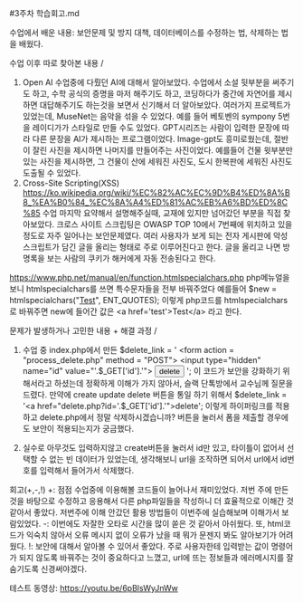 #3주차 학습회고.md

수업에서 배운 내용:
보안문제 및 방지 대책, 데이터베이스를 수정하는 법, 삭제하는 법을 배웠다.



수업 이후 따로 찾아본 내용 /
1. Open AI
수업중에 다뤘던 AI에 대해서 알아보았다.
수업에서 소설 뒷부분을 써주기도 하고, 수학 공식의 증명을 마저 해주기도 하고, 코딩하다가 중간에 자연어를 제시하면 대답해주기도 하는것을 보면서 신기해서 더 알아보았다.
여러가지 프로젝트가 있었는데, MuseNet는 음악을 섞을 수 있었다. 예를 들어 베토벤의 sympony 5번을 레이디가가 스타일로 만들 수도 있었다.
GPT시리즈는 사람이 입력한 문장에 따라 다른 문장을 AI가 제시하는 프로그램이었다. Image-gpt도 흥미로웠는데, 절반이 잘린 사진을 제시하면 나머지를 만들어주는 사진이었다. 
예를들어 건물 윗부분만 있는 사진을 제시하면, 그 건물이 산에 세워진 사진도, 도시 한복판에 세워진 사진도 도출될 수 있었다.
2. Cross-Site Scripting(XSS)
https://ko.wikipedia.org/wiki/%EC%82%AC%EC%9D%B4%ED%8A%B8_%EA%B0%84_%EC%8A%A4%ED%81%AC%EB%A6%BD%ED%8C%85
수업 마지막 요약해서 설명해주실때, 교재에 있지만 넘어갔던 부분을 직접 찾아보았다. 크로스 사이트 스크립팅은 OWASP TOP 10에서 7번째에 위치하고 있을 정도로 자주 일어나는 보안문제였다.
여러 사용자가 보게 되는 전자 게시판에 악성 스크립트가 담긴 글을 올리는 형태로 주로 이루어진다고 한다. 글을 올리고 나면 방명록을 보는 사람의 쿠키가 해커에게 자동 전송된다고 한다.

https://www.php.net/manual/en/function.htmlspecialchars.php
php메뉴얼을 보니 htmlspecialchars를 쓰면 특수문자들을 전부 바꿔주었다 예를들어
$new = htmlspecialchars("<a href='test'>Test</a>", ENT_QUOTES); 이렇게 php코드를 htmlspecialchars로 바꿔주면 new에 들어간 값은 &lt;a href=&#039;test&#039;&gt;Test&lt;/a&gt; 라고 한다.


문제가 발생하거나 고민한 내용 + 해결 과정 / 
1. 수업 중 index.php에서 만든
 $delete_link = '
        <form action = "process_delete.php" method = "POST">
        <input type="hidden" name="id" value="'.$_GET['id'].'">
        <input type="submit" value="delete">
        </form>
      ';
이 코드가 보안을 강화하기 위해서라고 하셨는데 정확하게 이해가 가지 않아서, 슬랙 단톡방에서 교수님께 질문을 드렸다.
만약에 create update delete 버튼을 통일 하기 위해서
  $delete_link = '<a href="delete.php?id='.$_GET['id'].'">delete</a>';
이렇게 하이퍼링크를 적용하고 delete.php에서 정말 삭제하시겠습니까? 버튼을 눌러서 폼을 제출할 경우에도 보안이 적용되는지가 궁금했다.

2. 실수로 아무것도 입력하지않고 create버튼을 눌러서 id만 있고, 타이틀이 없어서 선택할 수 없는 빈 데이터가 있었는데, 생각해보니 url을 조작하면 되어서 url에서 id번호를 입력해서 들어가서 삭제했다.

회고(+,-,!)
+: 점점 수업중에 이용해볼 코드들이 늘어나서 재미있었다. 저번 주에 만든 것을 바탕으로 수정하고 응용해서 다른 php파일들을 작성하니 더 효율적으로 이해간 것 같아서 좋았다. 저번주에 이해 안갔던 활용 방법들이 이번주에 실습해보며 이해가서 보람있었다.
-: 이번에도 자잘한 오타로 시간을 많이 쏟은 것 같아서 아쉬웠다. 또, html코드가 익숙치 않아서 오류 메시지 없이 오류가 났을 때 뭐가 문젠지 봐도 알아보기가 어려웠다. 
!: 보안에 대해서 알아볼 수 있어서 좋았다. 주로 사용자한테 입력받는 값이 명령어가 되지 않도록 바꿔주는 것이 중요하다고 느꼈고, url에 뜨는 정보들과 에러메시지를 잘 숨기도록 신경써야겠다.


테스트 동영상: https://youtu.be/6pBlsWyJnWw
